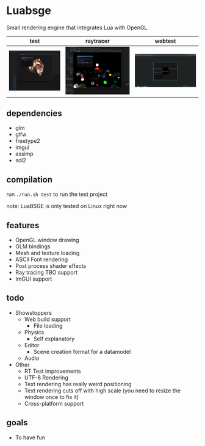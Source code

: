 # Luabsge

Small rendering engine that integrates Lua with OpenGL.<br/>

| test                                                  | raytracer                                                |  webtest                                                  |
| ----------------------------------------------------- | -------------------------------------------------------- |  ----------------------------------------------------- | 
| ![Test project](repo/luabsge.png)                          | ![Ray tracer](repo/luabsge_2.png)                   |  ![Test project](repo/webtest.png)                     |

## dependencies

-   glm
-   glfw
-   freetype2
-   imgui
-   assimp
-   sol2

## compilation

run `./run.sh test` to run the test project

note: LuaBSGE is only tested on Linux right now

## features

-   OpenGL window drawing
-   GLM bindings
-   Mesh and texture loading
-   ASCII Font rendering
-   Post process shader effects
-   Ray tracing TBO support
-   ImGUI support

## todo

-   Showstoppers
    -   Web build support
        -   File loading
    -   Physics
        -   Self explanatory
    -   Editor
        -   Scene creation format for a datamodel
    -   Audio
-   Other
    -   RT Test improvements
    -   UTF-8 Rendering
    -   Text rendering has really weird positioning
    -   Text rendering cuts off with high scale (you need to resize the window once to fix it)
    -   Cross-platform support

## goals

-   To have fun